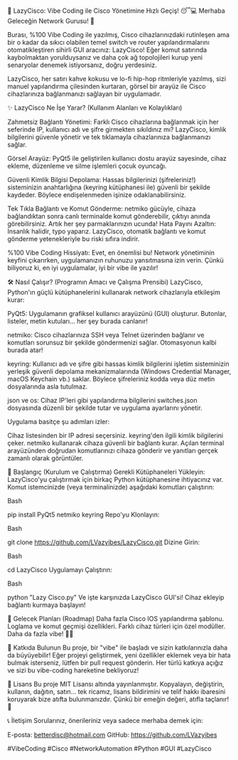 🚀 LazyCisco: Vibe Coding ile Cisco Yönetimine Hızlı Geçiş! 😴💻
Merhaba Geleceğin Network Gurusu! 👋

Burası, %100 Vibe Coding ile yazılmış, Cisco cihazlarınızdaki rutinleşen ama bir o kadar da sıkıcı olabilen temel switch ve router yapılandırmalarını otomatikleştiren sihirli GUI aracınız: LazyCisco! Eğer komut satırında kaybolmaktan yorulduysanız ve daha çok ağ topolojileri kurup yeni senaryolar denemek istiyorsanız, doğru yerdesiniz.

LazyCisco, her satırı kahve kokusu ve lo-fi hip-hop ritmleriyle yazılmış, sizi manuel yapılandırma çilesinden kurtaran, görsel bir arayüz ile Cisco cihazlarınıza bağlanmanızı sağlayan bir uygulamadır.


✨ LazyCisco Ne İşe Yarar? (Kullanım Alanları ve Kolaylıkları)

Zahmetsiz Bağlantı Yönetimi: 
Farklı Cisco cihazlarına bağlanmak için her seferinde IP, 
kullanıcı adı ve şifre girmekten sıkıldınız mı? LazyCisco, 
kimlik bilgilerini güvenle yönetir ve tek tıklamayla cihazlarınıza bağlanmanızı sağlar.

Görsel Arayüz: PyQt5 ile geliştirilen kullanıcı dostu arayüz sayesinde, cihaz ekleme, düzenleme ve silme işlemleri çocuk oyuncağı.

Güvenli Kimlik Bilgisi Depolama: Hassas bilgilerinizi (şifreleriniz!) sisteminizin anahtarlığına (keyring kütüphanesi ile) güvenli bir şekilde kaydeder. Böylece endişelenmeden işinize odaklanabilirsiniz.

Tek Tıkla Bağlantı ve Komut Gönderme: netmiko gücüyle, cihaza bağlandıktan sonra canlı terminalde komut gönderebilir, çıktıyı anında görebilirsiniz. Artık her şey parmaklarınızın ucunda!
Hata Payını Azaltın: İnsanlık halidir, typo yaparız. 
LazyCisco, otomatik bağlantı ve komut gönderme yetenekleriyle bu riski sıfıra indirir.

%100 Vibe Coding Hissiyatı: Evet, en önemlisi bu! Network yönetiminin keyfini çıkarırken, uygulamanızın ruhunuzu yansıtmasına izin verin. 
Çünkü biliyoruz ki, en iyi uygulamalar, iyi bir vibe ile yazılır!


🛠️ Nasıl Çalışır? (Programın Amacı ve Çalışma Prensibi)
LazyCisco, Python'ın güçlü kütüphanelerini kullanarak network cihazlarıyla etkileşim kurar:

PyQt5: Uygulamanın grafiksel kullanıcı arayüzünü (GUI) oluşturur. Butonlar, listeler, metin kutuları... her şey burada canlanır!

netmiko: Cisco cihazlarınıza SSH veya Telnet üzerinden bağlanır ve komutları sorunsuz bir şekilde göndermenizi sağlar. Otomasyonun kalbi burada atar!

keyring: Kullanıcı adı ve şifre gibi hassas kimlik bilgilerini işletim sisteminizin yerleşik güvenli depolama mekanizmalarında (Windows Credential Manager, macOS Keychain vb.) saklar. Böylece şifreleriniz kodda veya düz metin dosyalarında asla tutulmaz.

json ve os: Cihaz IP'leri gibi yapılandırma bilgilerini switches.json dosyasında düzenli bir şekilde tutar ve uygulama ayarlarını yönetir.

Uygulama basitçe şu adımları izler:

Cihaz listesinden bir IP adresi seçersiniz.
keyring'den ilgili kimlik bilgilerini çeker.
netmiko kullanarak cihaza güvenli bir bağlantı kurar.
Açılan terminal arayüzünden doğrudan komutlarınızı cihaza gönderir ve yanıtları gerçek zamanlı olarak görüntüler.


🚀 Başlangıç (Kurulum ve Çalıştırma)
Gerekli Kütüphaneleri Yükleyin:
LazyCisco'yu çalıştırmak için birkaç Python kütüphanesine ihtiyacınız var. Komut istemcinizde (veya terminalinizde) aşağıdaki komutları çalıştırın:

Bash

pip install PyQt5 netmiko keyring
Repo'yu Klonlayın:

Bash

git clone https://github.com/LVazyibes/LazyCisco.git
Dizine Girin:

Bash

cd LazyCisco
Uygulamayı Çalıştırın:

Bash

python "Lazy Cisco.py"
Ve işte karşınızda LazyCisco GUI'si! Cihaz ekleyip bağlantı kurmaya başlayın!



🔮 Gelecek Planları (Roadmap)
Daha fazla Cisco IOS yapılandırma şablonu.
Loglama ve komut geçmişi özellikleri.
Farklı cihaz türleri için özel modüller.
Daha da fazla vibe! 🧘‍♀️


🤝 Katkıda Bulunun
Bu proje, bir "vibe" ile başladı ve sizin katkılarınızla daha da büyüyebilir! 
Eğer projeyi geliştirmek, yeni özellikler eklemek veya bir hata bulmak isterseniz, 
lütfen bir pull request gönderin. Her türlü katkıya açığız ve sizi bu vibe-coding hareketine bekliyoruz!

📜 Lisans
Bu proje MIT Lisansı altında yayınlanmıştır. 
Kopyalayın, değiştirin, kullanın, dağıtın, satın... 
tek ricamız, lisans bildirimini ve telif hakkı ibaresini koruyarak bize atıfta bulunmanızdır. 
Çünkü bir emeğin değeri, atıfla taçlanır! 👑

📞 İletişim
Sorularınız, önerileriniz veya sadece merhaba demek için:

E-posta: betterdisc@hotmail.com
GitHub: https://github.com/LVazyibes

#VibeCoding #Cisco #NetworkAutomation #Python #GUI #LazyCisco
